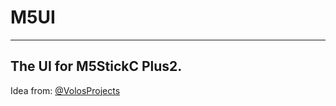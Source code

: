 # M5UI
----
The UI for M5StickC Plus2.
----
Idea from: [@VolosProjects](https://github.com/VolosR/evilClock/tree/main)
